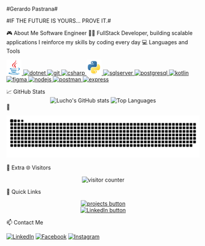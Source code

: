 #Gerardo Pastrana#

#IF THE FUTURE IS YOURS... PROVE IT.#

🎮 About Me
Software Engineer  🧑‍💻
FullStack Developer, building scalable applications
I reinforce my skills by coding every day
💻 Languages and Tools
<p align="left"> <a href="https://www.java.com" target="_blank"> <img src="https://raw.githubusercontent.com/devicons/devicon/master/icons/java/java-original.svg" alt="java" width="40" height="40"/> </a> <a href="https://dotnet.microsoft.com/en-us/learn/dotnet/what-is-dotnet" target="_blank"> <img src="https://upload.wikimedia.org/wikipedia/commons/e/ee/.NET_Core_Logo.svg" alt="dotnet" width="40" height="40"/> </a> <a href="https://git-scm.com/" target="_blank"> <img src="https://www.vectorlogo.zone/logos/git-scm/git-scm-icon.svg" alt="git" width="40" height="40"/> </a> <a href="https://dotnet.microsoft.com/es-es/languages/csharp" target="_blank"> <img src="https://desarrolloweb.com/storage/tag_images/actual/BzOL16MEqsKOe0VThjF6FXPBi0uyK16lkTety9Wz.png" alt="csharp" width="40" height="40"/> </a> <a href="https://www.python.org" target="_blank"> <img src="https://raw.githubusercontent.com/devicons/devicon/master/icons/python/python-original.svg" alt="python" width="40" height="40"/> </a> <a href="https://www.microsoft.com/en-US/sql-server/" target="_blank"> <img src="https://www.svgrepo.com/show/303229/microsoft-sql-server-logo.svg" alt="sqlserver" width="40" height="40"/> </a> <a href="https://www.postgresql.org/" target="_blank"> <img src="https://www.vectorlogo.zone/logos/postgresql/postgresql-ar21.svg" alt="postgresql" width="40" height="40"/> </a> <a href="https://kotlinlang.org/" target="_blank"> <img src="https://www.vectorlogo.zone/logos/kotlinlang/kotlinlang-ar21.svg" alt="kotlin" width="40" height="40"/> </a> <a href="https://www.figma.com/" target="_blank"> <img src="https://seeklogo.com/images/F/figma-logo-E4E21D3AEA-seeklogo.com.png" alt="figma" width="40" height="40"/> </a> <a href="https://nodejs.org/es" target="_blank"> <img src="https://cdn.worldvectorlogo.com/logos/nodejs-icon.svg" alt="nodejs" width="40" height="40"/> </a> <a href="https://www.postman.com/" target="_blank"> <img src="https://www.vectorlogo.zone/logos/getpostman/getpostman-icon.svg" alt="postman" width="40" height="40"/> </a> <a href="https://expressjs.com/" target="_blank"> <img src="https://www.vectorlogo.zone/logos/expressjs/expressjs-icon.svg" alt="express" width="40" height="40"/> </a> </p>
📈 GitHub Stats
<div align="center"> <img src="https://github-readme-stats.vercel.app/api?username=Reyno21&show_icons=true&theme=synthwave" alt="Lucho's GitHub stats" height="150px" /> <img src="https://github-readme-stats.vercel.app/api/top-langs/?username=Reyno21&theme=synthwave" alt="Top Languages" height="150px" /> </div>
🐍 
<p align="center"> <img src="https://github.com/MagnoEfren/magnoefren/blob/main/github_snake.svg" alt="Snake animation" /> </p>
🚀 Extra
🌐 Visitors
<p align="center"> <img src="https://komarev.com/ghpvc/?username=Reyno21&label=Profile%20Views&color=0e75b6&style=flat" alt="visitor counter"/> </p>
📜 Quick Links
<p align="center"> <a href="https://github.com/Reyno21?tab=repositories"><img src="https://img.shields.io/badge/My%20Projects-100000?style=for-the-badge&logo=github&logoColor=white&labelColor=008000&color=008000" alt="projects button" /></a> </br> <a href="https://www.linkedin.com/in/gerardo-pastrana-gomez-726a6418b"><img src="https://img.shields.io/badge/LinkedIn-0077B5?style=for-the-badge&logo=linkedin&logoColor=white" alt="LinkedIn button" /></a> </p>
📫 Contact Me
<p align="left"> <a href="https://www.linkedin.com/in/gerardo-pastrana-gomez-726a6418b" target="_blank"><img src="https://raw.githubusercontent.com/rahuldkjain/github-profile-readme-generator/master/src/images/icons/Social/linked-in-alt.svg" alt="LinkedIn" width="40" height="40"/></a> <a href="https://www.facebook.com/geraxer" target="_blank"><img src="https://raw.githubusercontent.com/rahuldkjain/github-profile-readme-generator/master/src/images/icons/Social/facebook.svg" alt="Facebook" width="40" height="40"/></a> <a href="https://www.instagram.com/lucho.pastrana" target="_blank"><img src="https://raw.githubusercontent.com/rahuldkjain/github-profile-readme-generator/master/src/images/icons/Social/instagram.svg" alt="Instagram" width="40" height="40"/></a> </p>
